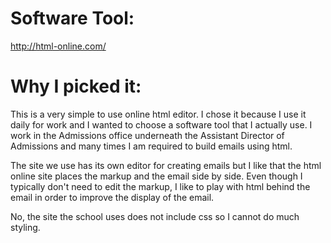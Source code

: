 # Software Tool:

http://html-online.com/

# Why I picked it:

This is a very simple to use online html editor. I chose it because I use it daily for work and I wanted to choose a software tool that I actually use. I work in the Admissions office underneath the Assistant Director of Admissions and many times I am required to build emails using html. 

The site we use has its own editor for creating emails but I like that the html online site places the markup and the email side by side. Even though I typically don't need to edit the markup, I like to play with html behind the email in order to improve the display of the email.

No, the site the school uses does not include css so I cannot do much styling.

